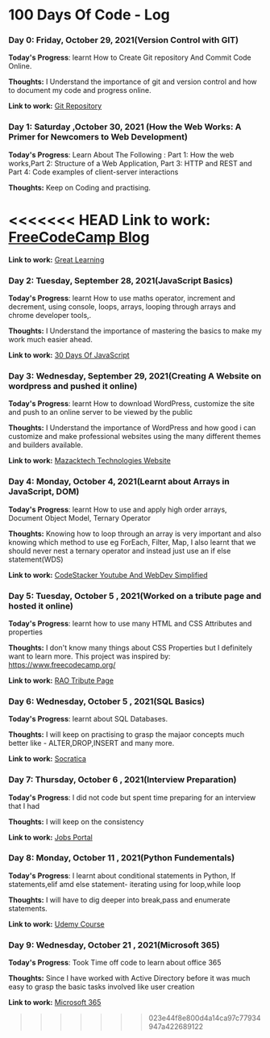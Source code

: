 # 100 Days Of Code - Log

### Day 0: Friday, October 29, 2021(Version Control with GIT)

**Today's Progress**: learnt How to Create Git repository And Commit Code Online.

**Thoughts:** I Understand the importance of git and version control and how to document my code and progress online.

**Link to work:** [Git Repository](http://www.example.com)

### Day 1: Saturday ,October 30, 2021 (How the Web Works: A Primer for Newcomers to Web Development)

**Today's Progress**:  Learn About The Following : Part 1: How the web works,Part 2: Structure of a Web Application, Part 3: HTTP and REST and Part 4: Code examples of client-server interactions

**Thoughts:** Keep on Coding and practising.

<<<<<<< HEAD
**Link to work:** [FreeCodeCamp Blog](https://www.freecodecamp.org/news/how-the-web-works-a-primer-for-newcomers-to-web-development-or-anyone-really-b4584e63585c/)
=======
**Link to work:** [Great Learning](https://olympus.greatlearning.in/dashboard)

### Day 2: Tuesday, September 28, 2021(JavaScript Basics)

**Today's Progress**: learnt How to use maths operator, increment and decrement, using console, loops, arrays, looping through arrays and chrome developer tools,.

**Thoughts:** I Understand the importance of mastering the basics to make my work much easier ahead.

**Link to work:** [30 Days Of JavaScript](https://github.com/matengodev/30-Days-Of-JavaScript)

### Day 3: Wednesday, September 29, 2021(Creating A Website on wordpress and pushed it online)

**Today's Progress**: learnt How to download WordPress, customize the site and push to an online server to be viewed by the public

**Thoughts:** I Understand the importance of WordPress and how good i can customize and make professional websites using the many different themes and builders available.

**Link to work:** [Mazacktech Technologies Website](https://google.com)

### Day 4: Monday, October 4, 2021(Learnt about Arrays in JavaScript, DOM)

**Today's Progress**: learnt How to use and apply high order arrays, Document Object Model, Ternary Operator

**Thoughts:** Knowing how to loop through an array is very important and also knowing which method to use eg ForEach, Filter, Map, I also learnt that we should never nest a ternary operator and instead just use an if else statement(WDS)

**Link to work:** [CodeStacker Youtube And WebDev Simplified](https://youtube.com)

### Day 5: Tuesday, October 5 , 2021(Worked on a tribute page and hosted it online)

**Today's Progress**: learnt how to use many HTML and CSS Attributes and properties

**Thoughts:**  I don't know many things about CSS Properties but I definitely want to learn more. This project was inspired by: https://www.freecodecamp.org/

**Link to work:** [RAO Tribute Page](https://rao-tribute-iammatengo.netlify.app/)

### Day 6: Wednesday, October 5 , 2021(SQL Basics)

**Today's Progress**: learnt about SQL Databases.

**Thoughts:**  I will keep on practising to grasp the majaor concepts much better like - ALTER,DROP,INSERT and many more.

**Link to work:** [Socratica](https://github.com/socratica/sql)

### Day 7: Thursday, October 6 , 2021(Interview Preparation)

**Today's Progress**: I did not code but spent time preparing for an interview that I had

**Thoughts:**  I will keep on the consistency 

**Link to work:** [Jobs Portal](https://app.slack.com/client/T01GY3Q18P7/C01H7D61204)

### Day 8: Monday, October 11 , 2021(Python Fundementals)

**Today's Progress**: I learnt about conditional statements in Python, If statements,elif amd else statement- iterating using for loop,while loop

**Thoughts:**  I will have to dig deeper into break,pass and enumerate statements.

**Link to work:** [Udemy Course](https://www.udemy.com/course/python-programming-beginner-to-advanced/learn/lecture/17923706?start=600#notes)

### Day 9: Wednesday, October 21 , 2021(Microsoft 365)

**Today's Progress**: Took Time off code to learn about office 365

**Thoughts:**  Since I have worked with Active Directory before it was much easy to grasp the basic tasks involved like user creation

**Link to work:** [Microsoft 365](https://www.google.com)
>>>>>>> 023e44f8e800d4a14ca97c77934947a422689122
